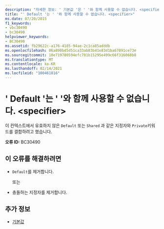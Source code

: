 ```yaml
---
description: "자세한 정보: ' 기본값 '은 ' '와 함께 사용할 수 없습니다. <specifier>"
title: "' Default '는 ' '와 함께 사용할 수 없습니다. <specifier>"
ms.date: 07/20/2015
f1_keywords:
- vbc30490
- bc30490
helpviewer_keywords:
- BC30490
ms.assetid: fb29622c-a176-4185-94ae-2c1ca85adddb
ms.openlocfilehash: 06a890bd5d51ca33ab83b41e83d1ba67091ce73e
ms.sourcegitcommit: 10e719780594efc781b15295e499c66f316068b8
ms.translationtype: MT
ms.contentlocale: ko-KR
ms.lasthandoff: 02/14/2021
ms.locfileid: "100461816"
---
```

# <a name="default-cannot-be-combined-with-specifier"></a>' Default '는 ' '와 함께 사용할 수 없습니다. \<specifier>

이 컨텍스트에서 유효하지 않은 `Default` 또는 `Shared` 과 같은 지정자와 `Private`키워드를 결합하려고 했습니다.  
  
 **오류 ID:** BC30490  
  
## <a name="to-correct-this-error"></a>이 오류를 해결하려면  
  
- `Default`를 제거합니다.  
  
     또는  
  
- 충돌하는 지정자를 제거합니다.  
  
## <a name="see-also"></a>추가 정보

- [기본값](../language-reference/modifiers/default.md)
